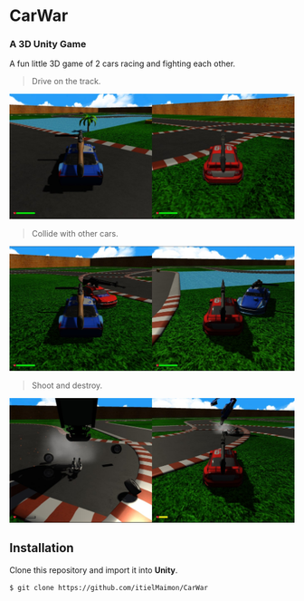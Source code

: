 # CarWar
### A 3D Unity Game

A fun little 3D game of 2 cars racing and fighting each other.

> Drive on the track.

![](CarWar1.jpg)

> Collide with other cars.

![](CarWar2.jpg)

> Shoot and destroy.

![](CarWar3.jpg)

## Installation
Clone this repository and import it into **Unity**.
```bash
$ git clone https://github.com/itielMaimon/CarWar
```
